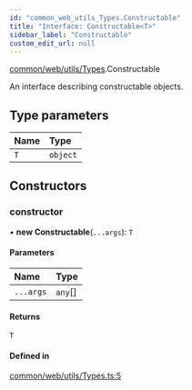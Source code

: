 ```yaml
---
id: "common_web_utils_Types.Constructable"
title: "Interface: Constructable<T>"
sidebar_label: "Constructable"
custom_edit_url: null
---
```


[common/web/utils/Types](../modules/common_web_utils_Types.md).Constructable

An interface describing constructable objects.

## Type parameters

| Name | Type |
| :------ | :------ |
| `T` | `object` |

## Constructors

### constructor

• **new Constructable**(`...args`): `T`

#### Parameters

| Name | Type |
| :------ | :------ |
| `...args` | `any`[] |

#### Returns

`T`

#### Defined in

[common/web/utils/Types.ts:5](https://github.com/Soroush9978/rds-ng/blob/3365237/src/common/web/utils/Types.ts#L5)
